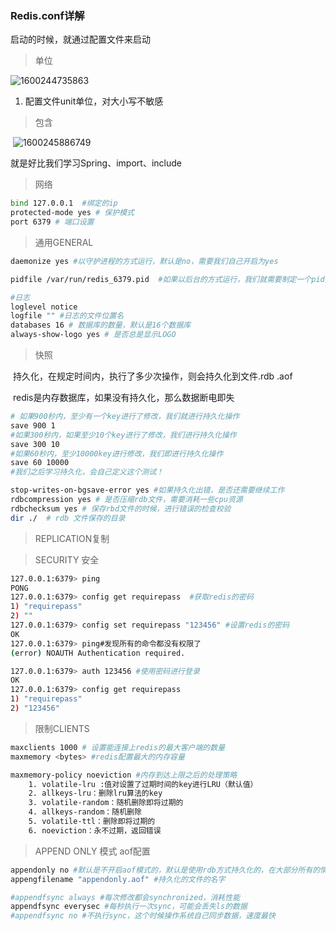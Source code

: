 

### Redis.conf详解

启动的时候，就通过配置文件来启动

> 单位

![1600244735863](C:\Users\hl2333\AppData\Roaming\Typora\typora-user-images\1600244735863.png)

1. 配置文件unit单位，对大小写不敏感

> 包含

​	![1600245886749](C:\Users\hl2333\AppData\Roaming\Typora\typora-user-images\1600245886749.png)

就是好比我们学习Spring、import、include

> 网络

```bash
bind 127.0.0.1  #绑定的ip
protected-mode yes # 保护模式
port 6379 # 端口设置
```

> 通用GENERAL

```bash
daemonize yes #以守护进程的方式运行，默认是no，需要我们自己开启为yes

pidfile /var/run/redis_6379.pid  #如果以后台的方式运行，我们就需要制定一个pid文件

#日志
loglevel notice
logfile "" #日志的文件位置名
databases 16 # 数据库的数量，默认是16个数据库
always-show-logo yes # 是否总是显示LOGO
```

> 快照

​		持久化，在规定时间内，执行了多少次操作，则会持久化到文件.rdb    .aof

​		redis是内存数据库，如果没有持久化，那么数据断电即失

```bash
# 如果900秒内，至少有一个key进行了修改，我们就进行持久化操作
save 900 1
#如果300秒内，如果至少10个key进行了修改，我们进行持久化操作
save 300 10
#如果60秒内，至少10000key进行修改，我们即进行持久化操作
save 60 10000
#我们之后学习持久化，会自己定义这个测试！

stop-writes-on-bgsave-error yes #如果持久化出错，是否还需要继续工作
rdbcompression yes # 是否压缩rdb文件，需要消耗一些cpu资源
rdbchecksum yes # 保存rbd文件的时候，进行错误的检查校验
dir ./  # rdb 文件保存的目录
```

> REPLICATION复制

> SECURITY 安全

```bash
127.0.0.1:6379> ping
PONG
127.0.0.1:6379> config get requirepass  #获取redis的密码
1) "requirepass"
2) ""
127.0.0.1:6379> config set requirepass "123456" #设置redis的密码
OK
127.0.0.1:6379> ping#发现所有的命令都没有权限了
(error) NOAUTH Authentication required.

127.0.0.1:6379> auth 123456 #使用密码进行登录
OK
127.0.0.1:6379> config get requirepass 
1) "requirepass"
2) "123456"

```

> 限制CLIENTS

```bash
maxclients 1000 # 设置能连接上redis的最大客户端的数量
maxmemory <bytes> #redis配置最大的内存容量

maxmemory-policy noeviction #内存到达上限之后的处理策略
	1. volatile-lru :值对设置了过期时间的key进行LRU（默认值）
	2. allkeys-lru：删除lru算法的key
	3. volatile-random：随机删除即将过期的
	4. allkeys-random：随机删除
	5. volatile-ttl：删除即将过期的
	6. noeviction：永不过期，返回错误
```

> APPEND ONLY 模式 aof配置

```bash
appendonly no #默认是不开启aof模式的，默认是使用rdb方式持久化的，在大部分所有的情况下，rdb完全够用
appengfilename "appendonly.aof" #持久化的文件的名字

#appendfsync always #每次修改都会synchronized，消耗性能
appendfsync everysec #每秒执行一次sync，可能会丢失ls的数据
#appendfsync no #不执行sync，这个时候操作系统自己同步数据，速度最快
```

